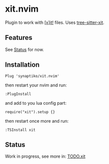 # xit.nvim

Plugin to work with [[x]it!](https://xit.jotaen.net/) files. Uses [tree-sitter-xit](https://github.com/synaptiko/tree-sitter-xit).

## Features

See [Status](#status) for now.

## Installation

```
Plug 'synaptiko/xit.nvim'
```

then restart your nvim and run:

```
:PlugInstall
```

and add to you lua config part:
```
require("xit").setup {}
```

then restart once more and run:

```
:TSInstall xit
```

## Status

Work in progress, see more in:
[TODO.xit](./TODO.xit)
